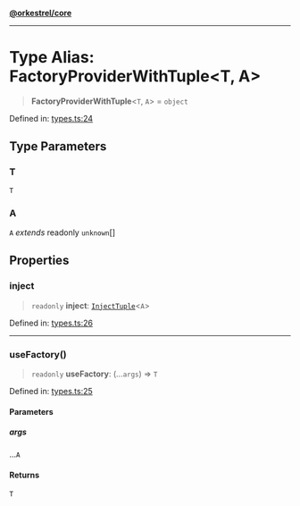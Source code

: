[**@orkestrel/core**](../index.md)

***

# Type Alias: FactoryProviderWithTuple\<T, A\>

> **FactoryProviderWithTuple**\<`T`, `A`\> = `object`

Defined in: [types.ts:24](https://github.com/orkestrel/core/blob/36bb4ac962a6eb83d3b3b7e1d15ed7b2fd751427/src/types.ts#L24)

## Type Parameters

### T

`T`

### A

`A` *extends* readonly `unknown`[]

## Properties

### inject

> `readonly` **inject**: [`InjectTuple`](InjectTuple.md)\<`A`\>

Defined in: [types.ts:26](https://github.com/orkestrel/core/blob/36bb4ac962a6eb83d3b3b7e1d15ed7b2fd751427/src/types.ts#L26)

***

### useFactory()

> `readonly` **useFactory**: (...`args`) => `T`

Defined in: [types.ts:25](https://github.com/orkestrel/core/blob/36bb4ac962a6eb83d3b3b7e1d15ed7b2fd751427/src/types.ts#L25)

#### Parameters

##### args

...`A`

#### Returns

`T`
